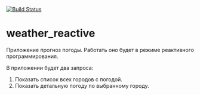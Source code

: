 [![Build Status](https://app.travis-ci.com/ainz713/weather_reactive.svg?branch=master)](https://app.travis-ci.com/ainz713/weather_reactive)

# weather_reactive

Приложение прогноз погоды. Работать оно будет в режиме реактивного программирования.

В приложении будет два запроса:

1. Показать список всех городов с погодой.
2. Показать детальную погоду по выбранному городу.
